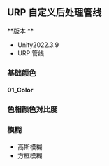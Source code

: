 
## URP 自定义后处理管线
**版本 **
- Unity2022.3.9    
- URP 管线



### 基础颜色
#### 01_Color

### 色相颜色对比度


### 模糊
- 高斯模糊
- 方框模糊

